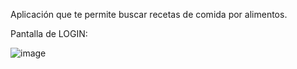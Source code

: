 Aplicación que te permite buscar recetas de comida por alimentos.

Pantalla de LOGIN:

![image](https://github.com/alvaruty/Eatsplorer/assets/131477177/147cdb07-6fca-4697-b98d-9cb3cbe2fed0)
